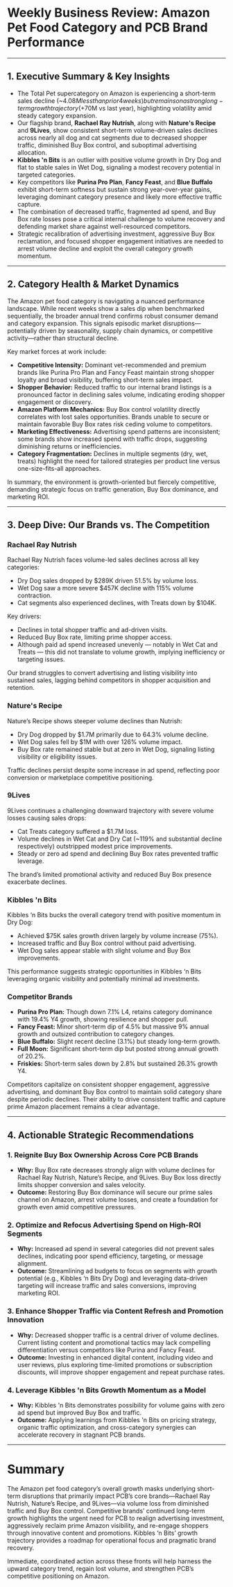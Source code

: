 # Weekly Business Review: Amazon Pet Food Category and PCB Brand Performance

---

## 1. Executive Summary & Key Insights

- The Total Pet supercategory on Amazon is experiencing a short-term sales decline (~$4.08M less than prior 4 weeks) but remains on a strong long-term growth trajectory (+$70M vs last year), highlighting volatility amid steady category expansion.
- Our flagship brand, **Rachael Ray Nutrish**, along with **Nature's Recipe** and **9Lives**, show consistent short-term volume-driven sales declines across nearly all dog and cat segments due to decreased shopper traffic, diminished Buy Box control, and suboptimal advertising allocation.
- **Kibbles 'n Bits** is an outlier with positive volume growth in Dry Dog and flat to stable sales in Wet Dog, signaling a modest recovery potential in targeted categories.
- Key competitors like **Purina Pro Plan**, **Fancy Feast**, and **Blue Buffalo** exhibit short-term softness but sustain strong year-over-year gains, leveraging dominant category presence and likely more effective traffic capture.
- The combination of decreased traffic, fragmented ad spend, and Buy Box rate losses pose a critical internal challenge to volume recovery and defending market share against well-resourced competitors.
- Strategic recalibration of advertising investment, aggressive Buy Box reclamation, and focused shopper engagement initiatives are needed to arrest volume decline and exploit the overall category growth momentum.

---

## 2. Category Health & Market Dynamics

The Amazon pet food category is navigating a nuanced performance landscape. While recent weeks show a sales dip when benchmarked sequentially, the broader annual trend confirms robust consumer demand and category expansion. This signals episodic market disruptions—potentially driven by seasonality, supply chain dynamics, or competitive activity—rather than structural decline.

Key market forces at work include:

- **Competitive Intensity:** Dominant vet-recommended and premium brands like Purina Pro Plan and Fancy Feast maintain strong shopper loyalty and broad visibility, buffering short-term sales impact.
- **Shopper Behavior:** Reduced traffic to our internal brand listings is a pronounced factor in declining sales volume, indicating eroding shopper engagement or discovery.
- **Amazon Platform Mechanics:** Buy Box control volatility directly correlates with lost sales opportunities. Brands unable to secure or maintain favorable Buy Box rates risk ceding volume to competitors.
- **Marketing Effectiveness:** Advertising spend patterns are inconsistent; some brands show increased spend with traffic drops, suggesting diminishing returns or inefficiencies.
- **Category Fragmentation:** Declines in multiple segments (dry, wet, treats) highlight the need for tailored strategies per product line versus one-size-fits-all approaches.

In summary, the environment is growth-oriented but fiercely competitive, demanding strategic focus on traffic generation, Buy Box dominance, and marketing ROI.

---

## 3. Deep Dive: Our Brands vs. The Competition

### Rachael Ray Nutrish

Rachael Ray Nutrish faces volume-led sales declines across all key categories:

- Dry Dog sales dropped by $289K driven 51.5% by volume loss.
- Wet Dog saw a more severe $457K decline with 115% volume contraction.
- Cat segments also experienced declines, with Treats down by $104K.

Key drivers:

- Declines in total shopper traffic and ad-driven visits.
- Reduced Buy Box rate, limiting prime shopper access.
- Although paid ad spend increased unevenly — notably in Wet Cat and Treats — this did not translate to volume growth, implying inefficiency or targeting issues.

Our brand struggles to convert advertising and listing visibility into sustained sales, lagging behind competitors in shopper acquisition and retention.

### Nature's Recipe

Nature’s Recipe shows steeper volume declines than Nutrish:

- Dry Dog dropped by $1.7M primarily due to 64.3% volume decline.
- Wet Dog sales fell by $1M with over 126% volume impact.
- Buy Box rate remained stable but at zero in Wet Dog, signaling listing visibility or eligibility issues.

Traffic declines persist despite some increase in ad spend, reflecting poor conversion or marketplace competitive positioning.

### 9Lives

9Lives continues a challenging downward trajectory with severe volume losses causing sales drops:

- Cat Treats category suffered a $1.7M loss.
- Volume declines in Wet Cat and Dry Cat (~119% and substantial decline respectively) outstripped modest price improvements.
- Steady or zero ad spend and declining Buy Box rates prevented traffic leverage.

The brand’s limited promotional activity and reduced Buy Box presence exacerbate declines.

### Kibbles 'n Bits

Kibbles ‘n Bits bucks the overall category trend with positive momentum in Dry Dog:

- Achieved $75K sales growth driven largely by volume increase (75%).
- Increased traffic and Buy Box control without paid advertising.
- Wet Dog sales appear stable with slight volume and Buy Box improvements.

This performance suggests strategic opportunities in Kibbles ‘n Bits leveraging organic visibility and potentially minimal ad investments.

### Competitor Brands

- **Purina Pro Plan:** Though down 7.1% L4, retains category dominance with 19.4% Y4 growth, showing resilience and shopper pull.
- **Fancy Feast:** Minor short-term dip of 4.5% but massive 9% annual growth and outsized contribution to category changes.
- **Blue Buffalo:** Slight recent decline (3.1%) but steady long-term growth.
- **Full Moon:** Significant short-term dip but posted strong annual growth of 20.2%.
- **Friskies:** Short-term sales down by 2.8% but sustained 26.3% growth Y4.

Competitors capitalize on consistent shopper engagement, aggressive advertising, and dominant Buy Box control to maintain solid category share despite periodic declines. Their ability to drive consistent traffic and capture prime Amazon placement remains a clear advantage.

---

## 4. Actionable Strategic Recommendations

### 1. **Reignite Buy Box Ownership Across Core PCB Brands**

- **Why:** Buy Box rate decreases strongly align with volume declines for Rachael Ray Nutrish, Nature’s Recipe, and 9Lives. Buy Box loss directly limits shopper conversion and sales velocity.
- **Outcome:** Restoring Buy Box dominance will secure our prime sales channel on Amazon, arrest volume losses, and create a foundation for growth even amid competitive pressures.

### 2. **Optimize and Refocus Advertising Spend on High-ROI Segments**

- **Why:** Increased ad spend in several categories did not prevent sales declines, indicating poor spend efficiency, targeting, or message alignment.
- **Outcome:** Streamlining ad budgets to focus on segments with growth potential (e.g., Kibbles ‘n Bits Dry Dog) and leveraging data-driven targeting will increase traffic and sales conversions, improving marketing ROI.

### 3. **Enhance Shopper Traffic via Content Refresh and Promotion Innovation**

- **Why:** Decreased shopper traffic is a central driver of volume declines. Current listing content and promotional tactics may lack compelling differentiation versus competitors like Purina and Fancy Feast.
- **Outcome:** Investing in enhanced digital content, including video and user reviews, plus exploring time-limited promotions or subscription discounts, will improve shopper engagement and repeat purchase rates.

### 4. **Leverage Kibbles 'n Bits Growth Momentum as a Model**

- **Why:** Kibbles 'n Bits demonstrates possibility for volume gains with zero ad spend but improved Buy Box and traffic.
- **Outcome:** Applying learnings from Kibbles 'n Bits on pricing strategy, organic traffic optimization, and cross-category synergies can accelerate recovery in stagnant PCB brands.

---

# Summary

The Amazon pet food category’s overall growth masks underlying short-term disruptions that primarily impact PCB’s core brands—Rachael Ray Nutrish, Nature’s Recipe, and 9Lives—via volume loss from diminished traffic and Buy Box control. Competitive brands’ continued long-term growth highlights the urgent need for PCB to realign advertising investment, aggressively reclaim prime Amazon visibility, and re-engage shoppers through innovative content and promotions. Kibbles ‘n Bits’ growth trajectory provides a roadmap for operational focus and pragmatic brand recovery.

Immediate, coordinated action across these fronts will help harness the upward category trend, regain lost volume, and strengthen PCB’s competitive positioning on Amazon.